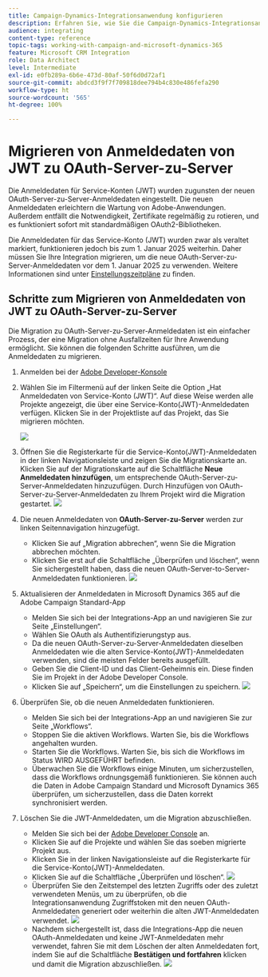 ```yaml
---
title: Campaign-Dynamics-Integrationsanwendung konfigurieren
description: Erfahren Sie, wie Sie die Campaign-Dynamics-Integrationsanwendung konfigurieren.
audience: integrating
content-type: reference
topic-tags: working-with-campaign-and-microsoft-dynamics-365
feature: Microsoft CRM Integration
role: Data Architect
level: Intermediate
exl-id: e0fb289a-6b6e-473d-80af-50f6d0d72af1
source-git-commit: abdcd3f9f7f709818dee794b4c830e486fefa290
workflow-type: ht
source-wordcount: '565'
ht-degree: 100%

---
```


# Migrieren von Anmeldedaten von JWT zu OAuth-Server-zu-Server

Die Anmeldedaten für Service-Konten (JWT) wurden zugunsten der neuen OAuth-Server-zu-Server-Anmeldedaten eingestellt. Die neuen Anmeldedaten erleichtern die Wartung von Adobe-Anwendungen. Außerdem entfällt die Notwendigkeit, Zertifikate regelmäßig zu rotieren, und es funktioniert sofort mit standardmäßigen OAuth2-Bibliotheken.

Die Anmeldedaten für das Service-Konto (JWT) wurden zwar als veraltet markiert, funktionieren jedoch bis zum 1. Januar 2025 weiterhin. Daher müssen Sie Ihre Integration migrieren, um die neue OAuth-Server-zu-Server-Anmeldedaten vor dem 1. Januar 2025 zu verwenden. Weitere Informationen sind unter [Einstellungszeitpläne](https://developer.adobe.com/developer-console/docs/guides/authentication/ServerToServerAuthentication/migration/#deperecation-timelines) zu finden.

## Schritte zum Migrieren von Anmeldedaten von JWT zu OAuth-Server-zu-Server

Die Migration zu OAuth-Server-zu-Server-Anmeldedaten ist ein einfacher Prozess, der eine Migration ohne Ausfallzeiten für Ihre Anwendung ermöglicht. Sie können die folgenden Schritte ausführen, um die Anmeldedaten zu migrieren.

1. Anmelden bei der [Adobe Developer-Konsole](https://developer.adobe.com/console)
2. Wählen Sie im Filtermenü auf der linken Seite die Option „Hat Anmeldedaten von Service-Konto (JWT)“. Auf diese Weise werden alle Projekte angezeigt, die über eine Service-Konto(JWT)-Anmeldedaten verfügen. Klicken Sie in der Projektliste auf das Projekt, das Sie migrieren möchten.

   ![](assets/JwtToOAuthMigration1.png)

3. Öffnen Sie die Registerkarte für die Service-Konto(JWT)-Anmeldedaten in der linken Navigationsleiste und zeigen Sie die Migrationskarte an. Klicken Sie auf der Migrationskarte auf die Schaltfläche **Neue Anmeldedaten hinzufügen**, um entsprechende OAuth-Server-zu-Server-Anmeldedaten hinzuzufügen. Durch Hinzufügen von OAuth-Server-zu-Server-Anmeldedaten zu Ihrem Projekt wird die Migration gestartet.
   ![](assets/JwtToOAuthMigration2.png)
4. Die neuen Anmeldedaten von **OAuth-Server-zu-Server** werden zur linken Seitennavigation hinzugefügt.
   * Klicken Sie auf „Migration abbrechen“, wenn Sie die Migration abbrechen möchten.
   * Klicken Sie erst auf die Schaltfläche „Überprüfen und löschen“, wenn Sie sichergestellt haben, dass die neuen OAuth-Server-to-Server-Anmeldedaten funktionieren.
     ![](assets/JwtToOAuthMigration3.png)

5. Aktualisieren der Anmeldedaten in Microsoft Dynamics 365 auf die Adobe Campaign Standard-App
   * Melden Sie sich bei der Integrations-App an und navigieren Sie zur Seite „Einstellungen“.
   * Wählen Sie OAuth als Authentifizierungstyp aus.
   * Da die neuen OAuth-Server-zu-Server-Anmeldedaten dieselben Anmeldedaten wie die alten Service-Konto(JWT)-Anmeldedaten verwenden, sind die meisten Felder bereits ausgefüllt.
   * Geben Sie die Client-ID und das Client-Geheimnis ein. Diese finden Sie im Projekt in der Adobe Developer Console.
   * Klicken Sie auf „Speichern“, um die Einstellungen zu speichern.
     ![](assets/JwtToOAuthMigration4.png)

6. Überprüfen Sie, ob die neuen Anmeldedaten funktionieren.
   * Melden Sie sich bei der Integrations-App an und navigieren Sie zur Seite „Workflows“.
   * Stoppen Sie die aktiven Workflows. Warten Sie, bis die Workflows angehalten wurden.
   * Starten Sie die Workflows. Warten Sie, bis sich die Workflows im Status WIRD AUSGEFÜHRT befinden.
   * Überwachen Sie die Workflows einige Minuten, um sicherzustellen, dass die Workflows ordnungsgemäß funktionieren. Sie können auch die Daten in Adobe Campaign Standard und Microsoft Dynamics 365 überprüfen, um sicherzustellen, dass die Daten korrekt synchronisiert werden.

7. Löschen Sie die JWT-Anmeldedaten, um die Migration abzuschließen.
   * Melden Sie sich bei der [Adobe Developer Console](https://developer.adobe.com/console) an.
   * Klicken Sie auf die Projekte und wählen Sie das soeben migrierte Projekt aus.
   * Klicken Sie in der linken Navigationsleiste auf die Registerkarte für die Service-Konto(JWT)-Anmeldedaten.
   * Klicken Sie auf die Schaltfläche „Überprüfen und löschen“.
     ![](assets/JwtToOAuthMigration5.png)
   * Überprüfen Sie den Zeitstempel des letzten Zugriffs oder des zuletzt verwendeten Menüs, um zu überprüfen, ob die Integrationsanwendung Zugriffstoken mit den neuen OAuth-Anmeldedaten generiert oder weiterhin die alten JWT-Anmeldedaten verwendet.
     ![](assets/JwtToOAuthMigration6.png)
   * Nachdem sichergestellt ist, dass die Integrations-App die neuen OAuth-Anmeldedaten und keine JWT-Anmeldedaten mehr verwendet, fahren Sie mit dem Löschen der alten Anmeldedaten fort, indem Sie auf die Schaltfläche **Bestätigen und fortfahren** klicken und damit die Migration abzuschließen.
     ![](assets/JwtToOAuthMigration7.png)
